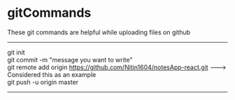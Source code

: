 # gitCommands                                                                                                                                                                             
These git commands are helpful while uploading files on github                                                                                                       
___________________________________________________________________________________________________________ 
git init  
git commit -m "message you want to write"               
git remote add origin https://github.com/Nitin1604/notesApp-react.git ---> Considered this as an example  
git push -u origin master    
____________________________________________________________________________________________________________
